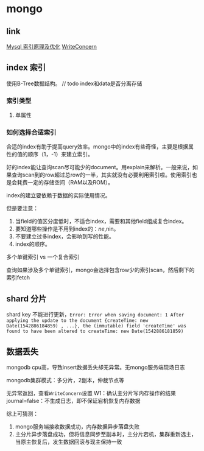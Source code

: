 # mongo

## link

[Mysql 索引原理及优化](http://www.cnblogs.com/hellojesson/p/6001685.html)
[WriteConcern](https://www.cnblogs.com/AK47Sonic/p/7560177.html)

## index 索引

使用B-Tree数据结构。 // todo index和data是否分离存储

### 索引类型

1. 单属性

### 如何选择合适索引

合适的index有助于提高query效率。mongo中的index有些奇怪，主要是根据属性的值的顺序（1，-1）来建立索引。

好的index能让查询scan尽可能少的document。用explain来解析。一般来说，如果查询scan到的row超过总row的一半，其实就没有必要利用索引啦。使用索引也是会耗费一定的存储空间（RAM以及ROM）。

index的建立要依赖于数据的实际使用情况。

但是要注意：

1. 当field的值区分度低时，不适合index，需要和其他field组成复合index。
2. 要知道哪些操作是不用到index的：$ne,$nin。
3. 不要建立过多index，会影响到写的性能。
3. index的顺序。

多个单键索引 vs 一个复合索引

查询如果涉及多个单键索引，mongo会选择包含row少的索引scan，然后剩下的索引fetch

## shard 分片

shard key 不能进行更新，`Error:
Error when saving document: 1 After applying the update to the document {createTime: new Date(1542886184859) , ...}, the (immutable) field 'createTime' was found to have been altered to createTime: new Date(1542886181859)`

## 数据丢失

mongodb cpu高，导致insert数据丢失却无异常。无mongo服务端现场日志

mongodb集群模式：多分片，2副本，仲裁节点等

无异常返回，查看`WriteConcern`设置
W1：确认主分片写内存操作的结果
journal=false：不生成日志，即不保证宕机恢复内存数据

综上可猜测：
1. mongo服务端接收数据成功，内存数据异步落盘失败
2. 主分片异步落盘成功，但将信息同步至副本时，主分片宕机，集群重新选主，当原主恢复后，发生数据回滚与现主保持一致















